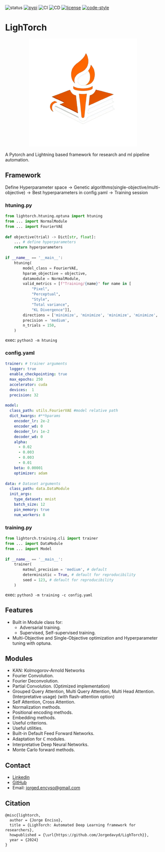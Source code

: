![status](https://img.shields.io/badge/status-beta-red.svg)
[![pypi](https://img.shields.io/pypi/v/lightorch)](https://pypi.org/project/lightorch)
![CI](https://github.com/Jorgedavyd/LighTorch/actions/workflows/CI.yml/badge.svg)
![CD](https://github.com/Jorgedavyd/LighTorch/actions/workflows/CD.yml/badge.svg)
[![license](https://img.shields.io/badge/License-MIT-yellow.svg)](https://opensource.org/licenses/MIT)
[![code-style](https://img.shields.io/badge/code%20style-black-000000.svg)](https://github.com/psf/black)

# LighTorch

<p align="center">
  <img src="https://raw.githubusercontent.com/Jorgedavyd/LighTorch/main/docs/source/logo.png" height = 350 width = 350 />
</p>

A Pytorch and Lightning based framework for research and ml pipeline automation.

## Framework
$\text{Define Hyperparameter space} \to \text{Genetic algorithms(single-objective/multi-objective)} \to \text{Best hyperparameters in config.yaml} \to \text{Training session}$

### htuning.py
```python
from lightorch.htuning.optuna import htuning
from ... import NormalModule
from ... import FourierVAE

def objective(trial) -> Dict[str, float]:
    ... # define hyperparameters
    return hyperparameters

if __name__ == '__main__':
    htuning(
        model_class = FourierVAE,
        hparam_objective = objective,
        datamodule = NormalModule,
        valid_metrics = [f"Training/{name}" for name in [
            "Pixel",
            "Perceptual",
            "Style",
            "Total variance",
            "KL Divergence"]],
        directions = ['minimize', 'minimize', 'minimize', 'minimize', 'minimize'],
        precision = 'medium',
        n_trials = 150,
    )
```
exec: `python3 -m htuning`

### config.yaml
```yaml
trainer: # trainer arguments
  logger: true 
  enable_checkpointing: true
  max_epochs: 250
  accelerator: cuda
  devices:  1
  precision: 32
  
model:
  class_path: utils.FourierVAE #model relative path
  dict_kwargs: #**hparams
    encoder_lr: 2e-2
    encoder_wd: 0
    decoder_lr: 1e-2
    decoder_wd: 0
    alpha:
      - 0.02
      - 0.003
      - 0.003
      - 0.01
    beta: 0.00001
    optimizer: adam

data: # Dataset arguments
  class_path: data.DataModule
  init_args:
    type_dataset: mnist 
    batch_size: 12
    pin_memory: true
    num_workers: 8
```

### training.py
```python
from lightorch.training.cli import trainer
from ... import DataModule
from ... import Model

if __name__ == '__main__':
    trainer(
        matmul_precision = 'medium', # default
        deterministic = True, # default for reproducibility
        seed = 123, # default for reproducibility
    )
```
exec: `python3 -m training -c config.yaml`


## Features
- Built in Module class for:
    - Adversarial training.
    - Supervised, Self-supervised training.
- Multi-Objective and Single-Objective optimization and Hyperparameter tuning with optuna.

## Modules
- KAN: Kolmogorov-Arnold Networks
- Fourier Convolution.
- Fourier Deconvolution.
- Partial Convolution. (Optimized implementation)
- Grouped Query Attention, Multi Query Attention, Multi Head Attention. (Interpretative usage) (with flash-attention option)
- Self Attention, Cross Attention.
- Normalization methods.
- Positional encoding methods.
- Embedding methods.
- Useful criterions.
- Useful utilities.
- Built-in Default Feed Forward Networks.
- Adaptation for $\mathbb{C}$ modules.
- Interpretative Deep Neural Networks.
- Monte Carlo forward methods.

## Contact  

- [Linkedin](https://www.linkedin.com/in/jorge-david-enciso-mart%C3%ADnez-149977265/)
- [GitHub](https://github.com/Jorgedavyd)
- Email: jorged.encyso@gmail.com

## Citation

```
@misc{lightorch,
  author = {Jorge Enciso},
  title = {LighTorch: Automated Deep Learning framework for researchers},
  howpublished = {\url{https://github.com/Jorgedavyd/LighTorch}},
  year = {2024}
}
```